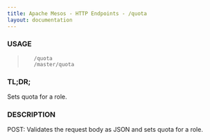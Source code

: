 ```yaml
---
title: Apache Mesos - HTTP Endpoints - /quota
layout: documentation
---
```

<!--- This is an automatically generated file. DO NOT EDIT! --->

### USAGE ###
>        /quota
>        /master/quota

### TL;DR; ###
Sets quota for a role.

### DESCRIPTION ###
POST: Validates the request body as JSON
 and sets quota for a role.